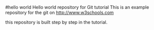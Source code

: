 #hello world
Hello world repository for Git tutorial
This is an example repository for the git on
http://www.w3schools.com

this repository is built step by step in the tutorial.